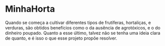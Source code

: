 # MinhaHorta
Quando se começa a cultivar diferentes tipos de frutíferas, hortaliças, e verduras, são obtidos benefícios como o da ausência de agrotóxicos, e o do dinheiro poupado. Quanto a esse último, talvez não se tenha uma ideia clara de quanto, e é isso o que esse projeto propõe resolver.
